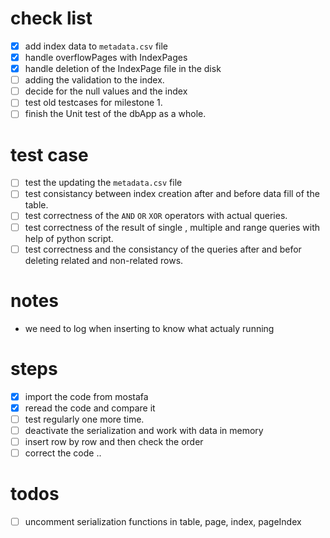 # check list
- [X] add index data to `metadata.csv` file
- [X] handle overflowPages with IndexPages
- [X] handle deletion of the IndexPage file in the disk
- [ ] adding the validation to the index.
- [ ] decide for the null values and the index
- [ ] test old testcases for milestone 1.
- [ ] finish the Unit test of the dbApp as a whole.

# test case
- [ ] test the updating the `metadata.csv` file
- [ ] test consistancy between index creation after and before data fill of the table.
- [ ] test correctness of the `AND` `OR` `XOR` operators with actual queries.
- [ ] test correctness of the result of single , multiple and range queries with help of python script.
- [ ] test correctness and the consistancy of the queries after and befor deleting related and non-related rows.

# notes
- we need to log when inserting to know what actualy running

# steps
- [x] import the code from mostafa
- [X] reread the code and compare it
- [ ] test regularly one more time.
- [ ] deactivate the serialization and work with data in memory
- [ ] insert row by row and then check the order
- [ ] correct the code ..

# todos
- [ ] uncomment serialization functions in table, page, index, pageIndex